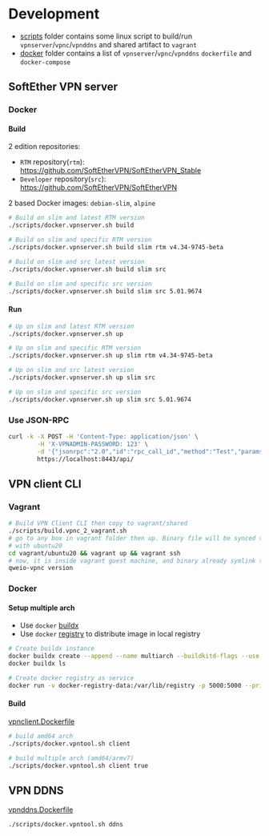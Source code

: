# Development

- [scripts](./scripts) folder contains some linux script to build/run `vpnserver`/`vpnc`/`vpnddns` and shared artifact to `vagrant`
- [docker](./docker) folder contains a list of `vpnserver`/`vpnc`/`vpnddns` `dockerfile` and `docker-compose`

## SoftEther VPN server

### Docker

#### Build

2 edition repositories:

- `RTM` repository(`rtm`): https://github.com/SoftEtherVPN/SoftEtherVPN_Stable
- `Developer` repository(`src`): https://github.com/SoftEtherVPN/SoftEtherVPN

2 based Docker images: `debian-slim`, `alpine`

```bash
# Build on slim and latest RTM version 
./scripts/docker.vpnserver.sh build

# Build on slim and specific RTM version
./scripts/docker.vpnserver.sh build slim rtm v4.34-9745-beta

# Build on slim and src latest version
./scripts/docker.vpnserver.sh build slim src 

# Build on slim and specific src version
./scripts/docker.vpnserver.sh build slim src 5.01.9674
```

#### Run

```bash
# Up on slim and latest RTM version
./scripts/docker.vpnserver.sh up

# Up on slim and specific RTM version
./scripts/docker.vpnserver.sh up slim rtm v4.34-9745-beta

# Up on slim and src latest version
./scripts/docker.vpnserver.sh up slim src 

# Up on slim and specific src version
./scripts/docker.vpnserver.sh up slim src 5.01.9674
```

### Use JSON-RPC

```bash
curl -k -X POST -H 'Content-Type: application/json' \
        -H 'X-VPNADMIN-PASSWORD: 123' \
        -d '{"jsonrpc":"2.0","id":"rpc_call_id","method":"Test","params":{"IntValue_u32":0}}' \
        https://localhost:8443/api/
```

## VPN client CLI

### Vagrant

```bash
# Build VPN Client CLI then copy to vagrant/shared
./scripts/build.vpnc_2_vagrant.sh
# go to any box in vagrant folder then up. Binary file will be synced to /vagrant/qweio-vpnc
# with ubuntu20
cd vagrant/ubuntu20 && vagrant up && vagrant ssh
# now, it is inside vagrant guest machine, and binary already symlink to /usr/local/bin/qweio-vpnc  
qweio-vpnc version
```

### Docker

#### Setup multiple arch

- Use `docker` [buildx](https://github.com/docker/buildx/#installing)
- Use `docker` [registry](https://github.com/zero88/gh-registry) to distribute image in local registry

```bash
# Create buildx instance
docker buildx create --append --name multiarch --buildkitd-flags --use '--allow-insecure-entitlement security.insecure --allow-insecure-entitlement network.host'
docker buildx ls

# Create docker registry as service
docker run -v docker-registry-data:/var/lib/registry -p 5000:5000 --privileged --network host -d --restart always
```

#### Build

[vpnclient.Dockerfile](docker/dockerfile/vpnc.Dockerfile)

```bash
# build amd64 arch
./scripts/docker.vpntool.sh client

# build multiple arch (amd64/armv7)
./scripts/docker.vpntool.sh client true
```

## VPN DDNS

[vpnddns.Dockerfile](./docker/dockerfile/vpnddns.Dockerfile)

```bash
./scripts/docker.vpntool.sh ddns
```
